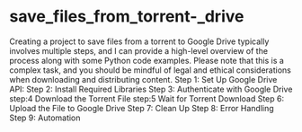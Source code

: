 # save_files_from_torrent-_drive
Creating a project to save files from a torrent to Google Drive typically involves multiple steps, and I can provide a high-level overview of the process along with some Python code examples. Please note that this is a complex task, and you should be mindful of legal and ethical considerations when downloading and distributing content.
Step 1: Set Up Google Drive API:
Step 2: Install Required Libraries
Step 3: Authenticate with Google Drive
step:4 Download the Torrent File
step:5 Wait for Torrent Download
Step 6: Upload the File to Google Drive
Step 7: Clean Up
Step 8: Error Handling
Step 9: Automation

